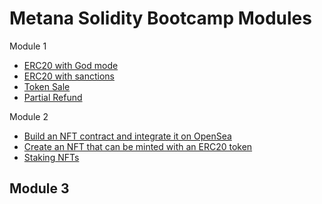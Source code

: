 # Metana Solidity Bootcamp Modules

Module 1
- [ERC20 with God mode](https://github.com/eskaine/metana-bootcamp/tree/main/module-1/erc20_godmode)
- [ERC20 with sanctions](https://github.com/eskaine/metana-bootcamp/tree/main/module-1/erc20_sanctions)
- [Token Sale](https://github.com/eskaine/metana-bootcamp/module-1/tree/main/token_sale)
- [Partial Refund](https://github.com/eskaine/metana-bootcamp/module-1/tree/main/partial_refund)

Module 2
- [Build an NFT contract and integrate it on OpenSea](https://github.com/eskaine/metana-bootcamp/tree/main/module-2/nft_contract)
- [Create an NFT that can be minted with an ERC20 token](https://github.com/eskaine/metana-bootcamp/tree/main/module-2/mintable_nft_with_erc20)
- [Staking NFTs](https://github.com/eskaine/metana-bootcamp/tree/main/module-2/staking_nfts)

Module 3
-
